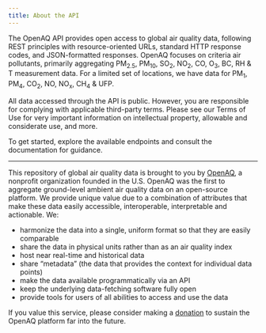 ```yaml
---
title: About the API
---
```


The OpenAQ API provides open access to global air quality data, following REST
principles with resource-oriented URLs, standard HTTP response codes, and
JSON-formatted responses. OpenAQ focuses on criteria air pollutants, primarily
aggregating PM<sub>2.5</sub>, PM<sub>10</sub>, SO<sub>2</sub>, NO<sub>2</sub>,
CO, O<sub>3</sub>, BC, RH & T measurement data. For a limited set of locations,
we have data for PM<sub>1</sub>, PM<sub>4</sub>, CO<sub>2</sub>, NO,
NO<sub>x</sub>, CH<sub>4</sub> & UFP.

All data accessed through the API is public. However, you are responsible for
complying with applicable third-party terms. Please see our Terms of Use for
very important information on intellectual property, allowable and considerate
use, and more.

To get started, explore the available endpoints and consult the documentation
for guidance.

---

This repository of global air quality data is brought to you by
[OpenAQ](https://openaq.org/#/), a nonprofit organization founded in the U.S.
OpenAQ was the first to aggregate ground-level ambient air quality data on an
open-source platform. We provide unique value due to a combination of attributes
that make these data easily accessible, interoperable, interpretable and
actionable. We:

* harmonize the data into a single, uniform format so that they are easily
comparable  
* share the data in physical units rather than as an air quality index  
* host near real-time and historical data  
* share “metadata” (the data that provides the context for individual data
points)  
* make the data available programmatically via an API  
* keep the underlying data-fetching software fully open  
* provide tools for users of all abilities to access and use the data

If you value this service, please consider making a
[donation](https://secure.givelively.org/donate/openaq-inc/) to sustain the
OpenAQ platform far into the future.
